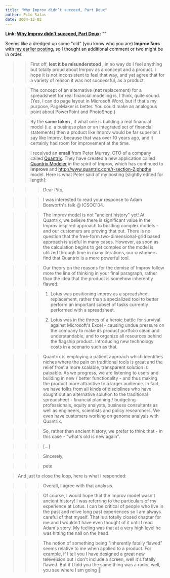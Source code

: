 ```yaml
---
title: "Why Improv didn’t succeed, Part Deux"
author: Pito Salas
date: 2004-12-02
---
```


**Link: [Why Improv didn’t succeed, Part Deux](None):** ""

Seems like a dredged up some "old" (you know who you are) **Improv fans** with
[my earlier posting](</weblogs/archives/000522.html>), so I thought an
additional comment or two might be in order.

>>

>> First off, **lest it be misunderstood** , in no way do I feel anything but
totally proud about Imrpov as a concept and a product. I hope it is not
inconsistent to feel that way, and yet agree that for a variety of reason it
was not successful, as a product.

>>

>> The concept of an alternative (**not** replacement) for a spreadsheet for
real financial modeling is, I think, quite sound. (Yes, I can do page layout
in Microsoft Word, but if that's my purpose, PageMaker is better. You could
make an analogous point about PowerPoint and PhotoShop.)

>>

>> By the **same token** , if what one is building a real financial model
(i.e. a business plan or an integrated set of financial statements) then a
product like Improv would be far superior. I say like Improv, because that was
over 10 years ago, and it certainly had room for improvement at the time.

>>

>> I received an **email** from Peter Murray, CTO of a company called
[Quantrix](<http://www.quantrix.com/index.php>). They have created a new
application called [Quantrix
Modeler](<http://www.quantrix.com/r-section-2.php>) in the spirit of Improv,
which has continued to **improve** and
http://www.quantrix.com/r-section-2.phpthe model. Here is what Peter said of
my posting [slightly edited for length]:  
>
>>

>>> Dear Pito,

>>>

>>> I was interested to read your response to Adam Bosworth's talk @ ICSOC'04.

>>>

>>> The Improv model is not "ancient history" yet! At Quantrix, we believe
there is significant value in the Improv inspired approach to building complex
models - and our customers are proving that out. There is no question that the
free-form two-dimensional-grid based approach is useful in many cases.
However, as soon as the calculation begins to get complex or the model is
utilized through time in many iterations, our customers find that Quantrix is
a more powerful tool.

>>>

>>> Our theory on the reasons for the demise of Improv follow more the line of
thinking in your final paragraph, rather than the idea that the product is
somehow inherently flawed:

>>>

>>> 1) Lotus was positioning Improv as a spreadsheet replacement, rather than
a specialized tool to better perform an important subset of tasks currently
performed with a spreadsheet.

>>>

>>> 2) Lotus was in the throes of a heroic battle for survival against
Microsoft's Excel - causing undue pressure on the company to make its product
portfolio clean and understandable, and to organize all resources behind the
flagship product. Introducing new technology costs in a scenario such as that.

>>>

>>> Quantrix is employing a patient approach which identifies niches where the
pain on traditional tools is great and the relief from a more scalable,
transparent solution is palpable. As we progress, we are listening to users
and building in new / better functionality - and thus making the product more
attractive to a larger audience. In fact, we have folks from all kinds of
disciplines who have sought out an alternative solution to the traditional
spreadsheet - financial planning / budgeting professionals, equity analysts,
business consultants as well as engineers, scientists and policy researchers.
We even have customers working on genome analysis with Quantrix.

>>>

>>> So, rather than ancient history, we prefer to think that - in this case -
"what's old is new again".

>>>

>>> […]

>>>

>>> Sincerely,

>>>

>>> pete

>>

>>  
> And just to close the loop, here is what I responded:
>>

>>> Overall, I agree with that analysis.

>>>

>>> Of course, I would hope that the Improv model wasn't ancient history! I
was referring to the particulars of my experience at Lotus. I can be critical
of people who live in the past and relive long past experiences so I am always
careful of that myself. That is a totally closed chapter for me and I wouldn't
have even thought of it until I read Adam's story. My feeling was that at a
very high level he was hitting the nail on the head.

>>>

>>> The notion of something being "inherently fatally flawed" seems relative
to me when applied to a product. For example, if I tell you I have designed a
great new televeision but I don't include a screen, well it's fatally flawed.
But if I told you the same thing was a radio, well, you see where I am going 🙂


